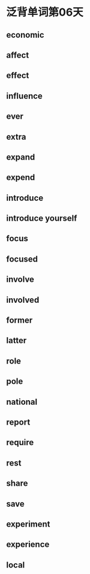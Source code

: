 # 泛背单词第06天

## economic

## affect

## effect

## influence

## ever

## extra

## expand

## expend

## introduce

## introduce yourself

## focus

## focused

## involve

## involved

## former

## latter

## role

## pole

## national

## report

## require

## rest

## share

## save

## experiment

## experience

## local